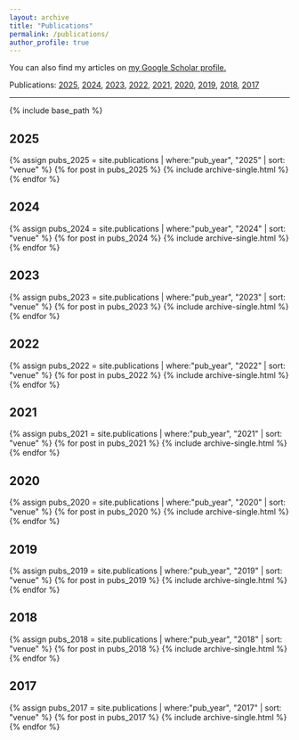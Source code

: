 ```yaml
---
layout: archive
title: "Publications"
permalink: /publications/
author_profile: true
---
```


You can also find my articles on <u><a href="https://scholar.google.com/citations?user=XT17oUEAAAAJ">my Google Scholar profile</a>.</u>

Publications:  [2025](#2025), [2024](#2024), [2023](#2023), [2022](#2022), [2021](#2021), [2020](#2020), [2019](#2019), [2018](#2018), [2017](#2017)

<hr>

{% include base_path %}

## 2025

{% assign pubs_2025 = site.publications | where:"pub_year", "2025" | sort: "venue" %}
{% for post in pubs_2025 %}
  {% include archive-single.html %}
{% endfor %}

## 2024

{% assign pubs_2024 = site.publications | where:"pub_year", "2024" | sort: "venue" %}
{% for post in pubs_2024 %}
  {% include archive-single.html %}
{% endfor %}

## 2023

{% assign pubs_2023 = site.publications | where:"pub_year", "2023" | sort: "venue" %}
{% for post in pubs_2023 %}
  {% include archive-single.html %}
{% endfor %}

## 2022

{% assign pubs_2022 = site.publications | where:"pub_year", "2022" | sort: "venue" %}
{% for post in pubs_2022 %}
  {% include archive-single.html %}
{% endfor %}

## 2021

{% assign pubs_2021 = site.publications | where:"pub_year", "2021" | sort: "venue" %}
{% for post in pubs_2021 %}
  {% include archive-single.html %}
{% endfor %}

## 2020

{% assign pubs_2020 = site.publications | where:"pub_year", "2020" | sort: "venue" %}
{% for post in pubs_2020 %}
  {% include archive-single.html %}
{% endfor %}

## 2019

{% assign pubs_2019 = site.publications | where:"pub_year", "2019" | sort: "venue" %}
{% for post in pubs_2019 %}
  {% include archive-single.html %}
{% endfor %}

## 2018

{% assign pubs_2018 = site.publications | where:"pub_year", "2018" | sort: "venue" %}
{% for post in pubs_2018 %}
  {% include archive-single.html %}
{% endfor %}

## 2017

{% assign pubs_2017 = site.publications | where:"pub_year", "2017" | sort: "venue" %}
{% for post in pubs_2017 %}
  {% include archive-single.html %}
{% endfor %}
